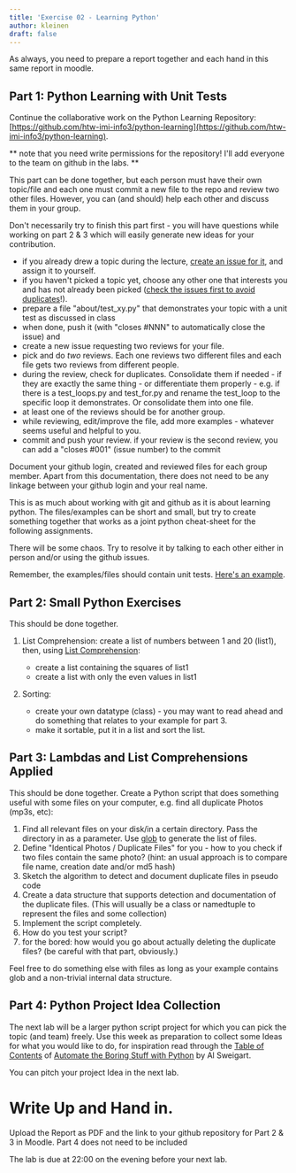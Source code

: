 ```yaml
---
title: 'Exercise 02 - Learning Python'
author: kleinen
draft: false
---
```


As always, you need to prepare a report together and each hand in this same report in moodle.

## Part 1: Python Learning with Unit Tests

Continue the collaborative work on the Python Learning Repository: [https://github.com/htw-imi-info3/python-learning](https://github.com/htw-imi-info3/python-learning). 

** note that you need write permissions for the repository! I'll add everyone to the team on github in the labs. **

This part can be done together, but each person must have their own topic/file and each one must commit a new file to the repo and review two other files. However, you can (and should) help each other and discuss them in your group. 

Don't necessarily try to finish this part first - you will have questions while working on part 2 & 3 which will easily generate new ideas for your contribution.


- if you already drew a topic during the lecture, [create an issue for it](https://github.com/htw-imi-info3/python-learning/issues/new), and assign it to yourself.
- if you haven't picked a topic yet, choose any other one that interests you and has not already been picked ([check the issues first to avoid duplicates](https://github.com/htw-imi-info3/python-learning/issues)!).
- prepare a file "about/test_xy.py" that demonstrates your topic with a unit test as discussed in class
- when done, push it (with "closes #NNN" to automatically close the issue) and
-  create a new issue requesting two reviews for your file.
- pick and do *two* reviews. Each one reviews two different files and each file gets two reviews from different people. 
- during the review, check for duplicates. Consolidate them if needed - if they are exactly the same thing - or differentiate them properly - e.g. if there is a test_loops.py and test_for.py and rename the test_loop to the specific loop it demonstrates. Or consolidate them into one file. 
- at least one of the reviews should be for another group.
- while reviewing, edit/improve the file, add more examples - whatever seems useful and helpful to you.
- commit and push your review. if your review is the second review, you can add a "closes #001" (issue number) to the commit

Document your github login, created and reviewed files for each group member. Apart from this documentation, there does not need to be any linkage between your github login and your real name.

This is as much about working with git and github as it is about learning python. The files/examples can be short and small, but try to create something together that works as a joint python cheat-sheet for the following assignments.

There will be some chaos. Try to resolve it by talking to each other either in person and/or using the github issues.

Remember, the examples/files should contain unit tests. [Here's an example](https://github.com/htw-imi-info3/python-learning/issues/1).

## Part 2: Small Python Exercises
This should be done together.

1. List Comprehension: 
    create a list of numbers between 1 and 20 (list1), then, using [List Comprehension](https://docs.python.org/3/tutorial/datastructures.html#list-comprehensions):
    - create a list containing the squares of list1 
    - create a list with only the even values in list1

2. Sorting:
   - create your own datatype (class) - you may want to read ahead and do something that relates to your example for part 3.
   - make it sortable, put it in a list and sort the list.

## Part 3: Lambdas and List Comprehensions Applied

This should be done together. Create a Python script that does something useful with some files on your computer,
 e.g. find all duplicate Photos (mp3s, etc):

1. Find all relevant files on your disk/in a certain directory. Pass the directory in as a parameter.
    Use [glob](https://docs.python.org/3/library/glob.html) to generate the list of files.
2. Define "Identical Photos / Duplicate Files" for you - how to you check if two files
    contain the same photo? (hint: an usual approach is to compare file name, creation date and/or md5 hash)
3. Sketch the algorithm to detect and document duplicate files in pseudo code
3. Create a data structure that supports detection and documentation of the duplicate files. 
   (This will usually be a class or namedtuple to represent the files and some collection) 
4. Implement the script completely.
4. How do you test your script?
5. for the bored: how would you go about actually deleting the duplicate files? (be careful with that part, obviously.)

Feel free to do something else with files as long as your example contains glob and a non-trivial internal data structure.

## Part 4: Python Project Idea Collection

The next lab will be a larger python script project for which you can pick the topic (and team) freely. Use this week as preparation to collect some Ideas for what you would like to do, for inspiration read through
 the [Table of Contents](https://automatetheboringstuff.com/#toc) of [Automate the Boring Stuff with Python](https://automatetheboringstuff.com/) by Al Sweigart.

You can pitch your project Idea in the next lab.

# Write Up and Hand in.

Upload the Report as PDF and the link to your github repository for Part 2 & 3 in Moodle.
Part 4 does not need to be included

The lab is due at 22:00 on the evening before your next lab.



   